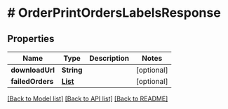 # # OrderPrintOrdersLabelsResponse


## Properties 


Name | Type | Description | Notes
------------ | ------------- | ------------- | -------------
**downloadUrl**| **String** |   | [optional]
**failedOrders**| [**List<PrintOrdersLabelsResponseFailedOrder>**](PrintOrdersLabelsResponseFailedOrder.md) |   | [optional]


[[Back to Model list]](../../README.md#models) [[Back to API list]](../../README.md#endpoints) [[Back to README]](../../README.md)

